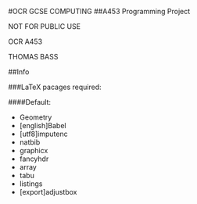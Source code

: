 #OCR GCSE COMPUTING
##A453 Programming Project

NOT FOR PUBLIC USE

OCR A453

THOMAS BASS

##Info

###LaTeX pacages required:

####Default:

* Geometry
* [english]Babel
* [utf8]imputenc
* natbib
* graphicx
* fancyhdr
* array
* tabu
* listings
* [export]adjustbox
